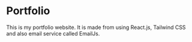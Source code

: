 # Portfolio

This is my portfolio website. 
It is made from using React.js, Tailwind CSS and also email service called EmailJs.

